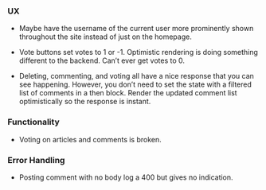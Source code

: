 ### UX

* Maybe have the username of the current user more prominently shown throughout the site instead of just on the homepage.

*  Vote buttons set votes to 1 or -1. Optimistic rendering is doing something different to the backend. Can’t ever get votes to 0.

* Deleting, commenting, and voting all have a nice response that you can see happening. However, you don’t need to set the state with a filtered list of comments in a then block. Render the updated comment list optimistically so the response is instant.

### Functionality 

* Voting on articles and comments is broken.

### Error Handling 

* Posting comment with no body log a 400 but gives no indication.